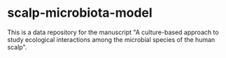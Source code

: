 # scalp-microbiota-model
This is a data repository for the manuscript "A culture-based approach to study ecological interactions among the microbial species of the human scalp".
